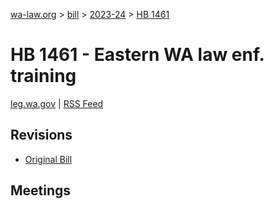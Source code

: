 [wa-law.org](/) > [bill](/bill/) > [2023-24](/bill/2023-24/) > [HB 1461](/bill/2023-24/hb/1461/)

# HB 1461 - Eastern WA law enf. training
[leg.wa.gov](https://app.leg.wa.gov/billsummary?BillNumber=1461&Year=2023&Initiative=false) | [RSS Feed](./rss.xml)

## Revisions
* [Original Bill](1/)

## Meetings
